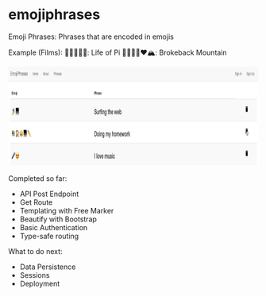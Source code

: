 # emojiphrases

Emoji Phrases: Phrases that are encoded in emojis 

Example (Films): 
👳🏽‍♀️🛶🐯: Life of Pi
👨🏻👨🏻❤️🏔️: Brokeback Mountain

<img src="https://github.com/zhishan03/emojiphrases/blob/master/phrase.png" alt="alt text" width="900" height="200">

Completed so far: 
* API Post Endpoint
* Get Route
* Templating with Free Marker
* Beautify with Bootstrap
* Basic Authentication
* Type-safe routing

What to do next: 
* Data Persistence
* Sessions
* Deployment
